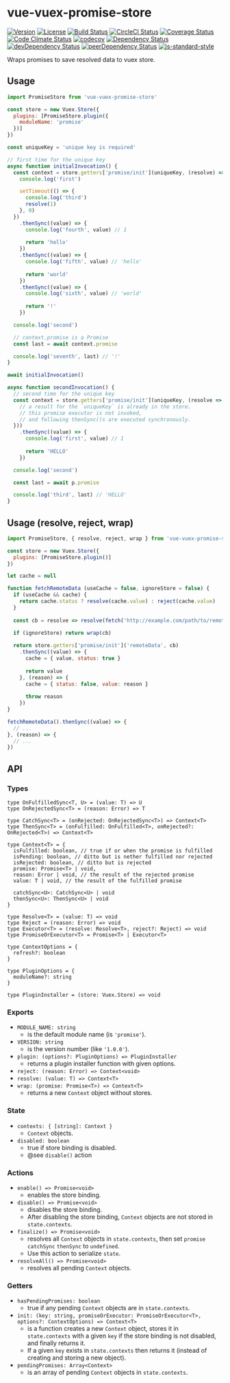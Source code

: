 # vue-vuex-promise-store

[![Version](https://img.shields.io/npm/v/vue-vuex-promise-store.svg)](https://www.npmjs.com/package/vue-vuex-promise-store)
[![License](https://img.shields.io/npm/l/vue-vuex-promise-store.svg)](https://www.npmjs.com/package/vue-vuex-promise-store)
[![Build Status](https://travis-ci.org/ooxif/vue-vuex-promise-store.svg)](https://travis-ci.org/ooxif/vue-vuex-promise-store)
[![CircleCI Status](https://circleci.com/gh/ooxif/vue-vuex-promise-store.svg?style=shield)](https://circleci.com/gh/ooxif/vue-vuex-promise-store)
[![Coverage Status](https://img.shields.io/coveralls/ooxif/vue-vuex-promise-store/master.svg)](https://coveralls.io/github/ooxif/vue-vuex-promise-store?branch=master)
[![Code Climate Status](https://codeclimate.com/github/ooxif/vue-vuex-promise-store.svg)](https://codeclimate.com/github/ooxif/vue-vuex-promise-store)
[![codecov](https://codecov.io/gh/ooxif/vue-vuex-promise-store/branch/master/graph/badge.svg)](https://codecov.io/gh/ooxif/vue-vuex-promise-store)
[![Dependency Status](https://david-dm.org/ooxif/vue-vuex-promise-store.svg)](https://david-dm.org/ooxif/vue-vuex-promise-store)
[![devDependency Status](https://david-dm.org/ooxif/vue-vuex-promise-store/dev-status.svg)](https://david-dm.org/ooxif/vue-vuex-promise-store/?type=dev)
[![peerDependency Status](https://david-dm.org/ooxif/vue-vuex-promise-store/peer-status.svg)](https://david-dm.org/ooxif/vue-vuex-promise-store/?type=peer)
[![js-standard-style](https://img.shields.io/badge/code%20style-standard-brightgreen.svg)](http://standardjs.com)

Wraps promises to save resolved data to vuex store.

## Usage

```javascript
import PromiseStore from 'vue-vuex-promise-store'

const store = new Vuex.Store({
  plugins: [PromiseStore.plugin({
    moduleName: 'promise'
  })]
})

const uniqueKey = 'unique key is required'

// first time for the unique key
async function initialInvocation() {
  const context = store.getters['promise/init'](uniqueKey, (resolve) => {
    console.log('first')

    setTimeout(() => {
      console.log('third')
      resolve(1)
    }, 0)
  })
    .thenSync((value) => {
      console.log('fourth', value) // 1
      
      return 'hello'
    })
    .thenSync((value) => {
      console.log('fifth', value) // 'hello'
      
      return 'world'
    })
    .thenSync((value) => {
      console.log('sixth', value) // 'world'
      
      return '!'
    })

  console.log('second')

  // context.promise is a Promise
  const last = await context.promise

  console.log('seventh', last) // '!'
}

await initialInvocation()

async function secondInvocation() {
  // second time for the unique key
  const context = store.getters['promise/init'](uniqueKey, (resolve => {
    // a result for the `uniqueKey` is already in the store.
    // this promise executor is not invoked,
    // and following thenSync()s are executed synchronously.
  }))
    .thenSync((value) => {
      console.log('first', value) // 1
      
      return 'HELLO'
    })

  console.log('second')

  const last = await p.promise

  console.log('third', last) // 'HELLO'
}
```

## Usage (resolve, reject, wrap)

```javascript
import PromiseStore, { resolve, reject, wrap } from 'vue-vuex-promise-store'

const store = new Vuex.Store({
  plugins: [PromiseStore.plugin()]
})

let cache = null

function fetchRemoteData (useCache = false, ignoreStore = false) {
  if (useCache && cache) {
    return cache.status ? resolve(cache.value) : reject(cache.value)
  }
  
  const cb = resolve => resolve(fetch('http://example.com/path/to/remoteData'))

  if (ignoreStore) return wrap(cb)
  
  return store.getters['promise/init']('remoteData', cb)
    .thenSync((value) => {
      cache = { value, status: true }
      
      return value
    }, (reason) => {
      cache = { status: false, value: reason }
      
      throw reason
    })
}

fetchRemoteData().thenSync((value) => {
  // ...
}, (reason) => {
  // ...
})

```

## API

### Types

```
type OnFulfilledSync<T, U> = (value: T) => U
type OnRejectedSync<T> = (reason: Error) => T

type CatchSync<T> = (onRejected: OnRejectedSync<T>) => Context<T>
type ThenSync<T> = (onFulfilled: OnFulfilled<T>, onRejected?: OnRejected<T>) => Context<T>

type Context<T> = {
  isFulfilled: boolean, // true if or when the promise is fulfilled
  isPending: boolean, // ditto but is nether fulfilled nor rejected
  isRejected: boolean, // ditto but is rejected
  promise: Promise<T> | void,
  reason: Error | void, // the result of the rejected promise
  value: T | void, // the result of the fulfilled promise

  catchSync<U>: CatchSync<U> | void
  thenSync<U>: ThenSync<U> | void
}

type Resolve<T> = (value: T) => void
type Reject = (reason: Error) => void
type Executor<T> = (resolve: Resolve<T>, reject?: Reject) => void
type PromiseOrExecutor<T> = Promise<T> | Executor<T>

type ContextOptions = {
  refresh?: boolean
}

type PluginOptions = {
  moduleName?: string
}

type PluginInstaller = (store: Vuex.Store) => void
```

### Exports

- `MODULE_NAME: string`
  - is the default module name (is `'promise'`).
- `VERSION: string`
  - is the version number (like `'1.0.0'`).
- `plugin: (options?: PluginOptions) => PluginInstaller`
  - returns a plugin installer function with given options.
- `reject: (reason: Error) => Context<void>`
- `resolve: (value: T) => Context<T>`
- `wrap: (promise: Promise<T>) => Context<T>`
  - returns a new `Context` object without stores.

### State

- `contexts: { [string]: Context }`
  - `Context` objects.
- `disabled: boolean`
  - true if store binding is disabled.
  - @see `disable()` action

### Actions

- `enable() => Promise<void>`
  - enables the store binding.
- `disable() => Promise<void>`
  - disables the store binding.
  - After disabling the store binding,
    `Context` objects are not stored in `state.contexts`.
- `finalize() => Promise<void>`
  - resolves all `Context` objects in `state.contexts`,
    then set `promise` `catchSync` `thenSync` to `undefined`.
  - Use this action to serialize `state`.
- `resolveAll() => Promise<void>`
  - resolves all pending `Context` objects.

### Getters

- `hasPendingPromises: boolean`
  - true if any pending `Context` objects are in `state.contexts`.
- `init: (key: string, promiseOrExecutor: PromiseOrExecutor<T>, options?: ContextOptions) => Context<T>`
  - is a function creates a new `Context` object,
    stores it in `state.contexts` with a given `key`
    if the store binding is not disabled,
    and finally returns it.
  - If a given `key` exists in `state.contexts` then returns it
    (instead of creating and storing a new object).
- `pendingPromises: Array<Context>`
  - is an array of pending `Context` objects in `state.contexts`.
